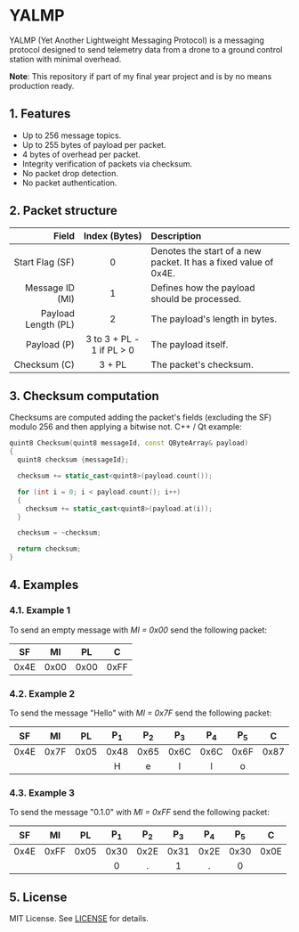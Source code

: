# YALMP

YALMP (Yet Another Lightweight Messaging Protocol) is a messaging protocol designed to send telemetry data from a drone to a ground control station with minimal overhead.

**Note**: This repository if part of my final year project and is by no means production ready.

## 1. Features

- Up to 256 message topics.
- Up to 255 bytes of payload per packet.
- 4 bytes of overhead per packet.
- Integrity verification of packets via checksum.
- No packet drop detection.
- No packet authentication.

## 2. Packet structure

| Field | Index (Bytes) | Description |
|--:|:-:|:--|
| Start Flag (SF) | 0 | Denotes the start of a new packet. It has a fixed value of 0x4E.
| Message ID (MI) | 1 | Defines how the payload should be processed.
| Payload Length (PL) | 2 | The payload's length in bytes.
| Payload (P) | 3 to 3 + PL - 1 if PL > 0 | The payload itself.
| Checksum (C) | 3 + PL | The packet's checksum.

## 3. Checksum computation

Checksums are computed adding the packet's fields (excluding the SF) modulo 256 and then applying a bitwise not. C++ / Qt example:  

```c++
quint8 Checksum(quint8 messageId, const QByteArray& payload)
{
  quint8 checksum {messageId};

  checksum += static_cast<quint8>(payload.count());

  for (int i = 0; i < payload.count(); i++)
  {
    checksum += static_cast<quint8>(payload.at(i));
  }

  checksum = ~checksum;

  return checksum;
}
```

## 4. Examples

### 4.1. Example 1 

To send an empty message with *MI = 0x00* send the following packet:

| SF | MI | PL | C |
|:-:|:-:|:-:|:-:|
| 0x4E | 0x00 | 0x00 | 0xFF |

### 4.2. Example 2

To send the message "Hello" with *MI = 0x7F* send the following packet:

| SF | MI | PL | P<sub>1</sub> | P<sub>2</sub> | P<sub>3</sub> | P<sub>4</sub> | P<sub>5</sub> | C |
|:-:|:-:|:-:|:-:|:-:|:-:|:-:|:-:|:-:|
| 0x4E | 0x7F | 0x05 | 0x48 | 0x65 | 0x6C | 0x6C | 0x6F | 0x87 |
|||| H | e | l | l | o ||

### 4.3. Example 3

To send the message "0.1.0" with *MI = 0xFF* send the following packet:

| SF | MI | PL | P<sub>1</sub> | P<sub>2</sub> | P<sub>3</sub> | P<sub>4</sub> | P<sub>5</sub> | C |
|:-:|:-:|:-:|:-:|:-:|:-:|:-:|:-:|:-:|
| 0x4E | 0xFF | 0x05 | 0x30 | 0x2E | 0x31 | 0x2E | 0x30 | 0x0E |
|||| 0 | . | 1 | . | 0 ||

## 5. License

MIT License. See [LICENSE](LICENSE "LICENSE") for details.
